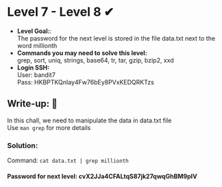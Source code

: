 # Level 7 - Level 8 ✔
- **Level Goal:**:<br>
The password for the next level is stored in the file data.txt next to the word millionth<br>
- **Commands you may need to solve this level:**<br>
grep, sort, uniq, strings, base64, tr, tar, gzip, bzip2, xxd<br>
- **Login SSH:**<br>
User: bandit7<br>
Pass: HKBPTKQnIay4Fw76bEy8PVxKEDQRKTzs<br>
## Write-up: 📝<br>
In this chall, we need to manipulate the data in data.txt file<br>
Use `man grep` for more details
### Solution:<br>
Command: `cat data.txt | grep millionth`<br>
#### Password for next level: cvX2JJa4CFALtqS87jk27qwqGhBM9plV
